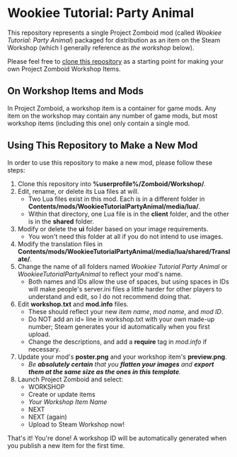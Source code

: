 # Wookiee Tutorial: Party Animal

This repository represents a single Project Zomboid mod (called *Wookiee Tutorial: Party Animal*) packaged for distribution as an item on the Steam Workshop (which I generally reference as *the workshop* below).

Please feel free to [clone this repository](https://git-scm.com/book/en/v2/Git-Basics-Getting-a-Git-Repository) as a starting point for making your own Project Zomboid Workshop Items.

## On Workshop Items and Mods

In Project Zomboid, a workshop item is a container for game mods. Any item on the workshop may contain any number of game mods, but most workshop items (including this one) only contain a single mod.

## Using This Repository to Make a New Mod

In order to use this repository to make a new mod, please follow these steps:

1. Clone this repository into **%userprofile%/Zomboid/Workshop/**.
2. Edit, rename, or delete its Lua files at will.
    * Two Lua files exist in this mod. Each is in a different folder in **Contents/mods/WookieeTutorialPartyAnimal/media/lua/**.
    * Within that directory, one Lua file is in the **client** folder, and the other is in the **shared** folder.
3. Modify or delete the **ui** folder based on your image requirements.
    * You won't need this folder at all if you do not intend to use images.
4. Modify the translation files in **Contents/mods/WookieeTutorialPartyAnimal/media/lua/shared/Translate/**.
5. Change the name of all folders named *Wookiee Tutorial Party Animal* or *WookieeTutorialPartyAnimal* to reflect your mod's name.
    * Both names and IDs allow the use of spaces, but using spaces in IDs will make people's server.ini files a little harder for other players to understand and edit, so I do not recommend doing that.
6. Edit **workshop.txt** and **mod.info** files.
    * These should reflect your new *item name*, *mod name*, and *mod ID*. 
    * Do NOT add an id= line in workshop.txt with your own made-up number; Steam generates your id automatically when you first upload.
    * Change the descriptions, and add a **require** tag in *mod.info* if necessary.
7. Update your mod's **poster.png** and your workshop item's **preview.png**.
    * _Be **absolutely certain** that you **flatten your images** and **export them at the same size as the ones in this template**._
8. Launch Project Zomboid and select:
    * WORKSHOP
    * Create or update items
    * *Your Workshop Item Name*
    * NEXT
    * NEXT (again)
    * Upload to Steam Workshop now!

That's it! You're done! A workshop ID will be automatically generated when you publish a new item for the first time.
